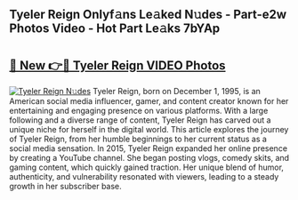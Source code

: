 ## Tyeler Reign Onlyf𝚊ns Le𝚊ked N𝚞des - Part-e2w Photos Video - Hot Part Le𝚊ks 7bYAp

# <h2><a href="http://ab38145.deff.icu/?id=Tyeler+Reign">🔗 New 👉🔴 Tyeler Reign VIDEO Photos</a></h2>

[![Tyeler Reign N𝚞des](https://i.imgur.com/rIISA9y.gif)](http://ab38145.deff.icu/?id=Tyeler+Reign)
Tyeler Reign, born on December 1, 1995, is an American social media influencer, gamer, and content creator known for her entertaining and engaging presence on various platforms. With a large following and a diverse range of content, Tyeler Reign has carved out a unique niche for herself in the digital world. This article explores the journey of Tyeler Reign, from her humble beginnings to her current status as a social media sensation. In 2015, Tyeler Reign expanded her online presence by creating a YouTube channel. She began posting vlogs, comedy skits, and gaming content, which quickly gained traction. Her unique blend of humor, authenticity, and vulnerability resonated with viewers, leading to a steady growth in her subscriber base.
